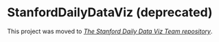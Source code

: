 # StanfordDailyDataViz (deprecated)
This project was moved to *[The Stanford Daily Data Viz Team repository](https://github.com/TheStanfordDaily/StanfordDaily-DataViz)*.
